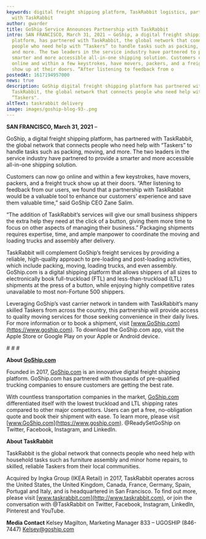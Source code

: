 ```yaml
---
keywords: digital freight shipping platform, TaskRabbit logistics, partnership
  with TaskRabbit
author: gwarder
title: GoShip Service Announces Partnership with TaskRabbit
intro: SAN FRANCISCO, March 31, 2021 – GoShip, a digital freight shipping
  platform, has partnered with TaskRabbit, the global network that connects
  people who need help with “Taskers” to handle tasks such as packing, moving,
  and more. The two leaders in the service industry have partnered to provide a
  smarter and more accessible all-in-one shipping solution. Customers can now go
  online and within a few keystrokes, have movers, packers, and a freight truck
  show up at their doors. “After listening to feedback from o
postedAt: 1617194957000
news: true
description: GoShip digital freight shipping platform has partnered with
  TaskRabbit, the global network that connects people who need help with
  “Taskers".
altText: taskrabbit delivery
image: images/goship-blog-93-.png
---
```


**SAN FRANCISCO, March 31, 2021** –

GoShip, a digital freight shipping platform, has partnered with TaskRabbit, the global network that connects people who need help with “Taskers” to handle tasks such as packing, moving, and more. The two leaders in the service industry have partnered to provide a smarter and more accessible all-in-one shipping solution.

Customers can now go online and within a few keystrokes, have movers, packers, and a freight truck show up at their doors. “After listening to feedback from our users, we found that a partnership with TaskRabbit would be a valuable tool to enhance our customers’ experience and save them valuable time,” said GoShip CEO Zane Salim.

“The addition of TaskRabbit’s services will give our small business shippers the extra help they need at the click of a button, giving them more time to focus on other aspects of managing their business.” Packaging shipments requires expertise, time, and ample manpower to coordinate the moving and loading trucks and assembly after delivery.

TaskRabbit will complement GoShip’s freight services by providing a reliable, high-quality approach to pre-loading and post-loading activities, which include packing, moving, loading trucks, and even assembly. GoShip.com is a digital shipping platform that allows shippers of all sizes to electronically book full-truckload (FTL) and less-than-truckload (LTL) shipments at the press of a button, while enjoying highly competitive rates unavailable to most non-Fortune 500 shippers.

Leveraging GoShip’s vast carrier network in tandem with TaskRabbit’s many skilled Taskers from across the country, this partnership will provide access to quality moving services for those seeking convenience in their daily lives. For more information or to book a shipment, visit [www.GoShip.com](https://www.goship.com). To download the GoShip.com app, visit the Apple Store or Google Play on your Apple or Android device.

\# # #

**About [GoShip.com](https://www.goship.com)**

Founded in 2017, [GoShip.com](https://www.goship.com) is an innovative digital freight shipping platform. GoShip.com has partnered with thousands of pre-qualified trucking companies to ensure customers are getting the best rate.

With countless transportation companies in the market, [GoShip.com](https://www.goship.com) differentiated itself with the lowest truckload and LTL shipping rates compared to other major competitors. Users can get a free, no-obligation quote and book their shipment with ease. To learn more, please visit [www.GoShip.com](https://www.goship.com). @ReadySetGoShip on Twitter, Facebook, Instagram, and LinkedIn.

**About TaskRabbit**

TaskRabbit is the global network that connects people who need help with household tasks such as furniture assembly and minor home repairs, to skilled, reliable Taskers from their local communities.

Acquired by Ingka Group (IKEA Retail) in 2017, TaskRabbit operates across the United States, the United Kingdom, Canada, France, Germany, Spain, Portugal and Italy, and is headquartered in San Francisco. To find out more, please visit [www.taskrabbit.com](http://www.taskrabbit.com), or join the conversation with @TaskRabbit on Twitter, Facebook, Instagram, LinkedIn, Pinterest and YouTube.

**Media Contact** Kelsey Magilton, Marketing Manager 833 – UGOSHIP (846-7447) [Kelsey@goship.com](mailto:Kelsey@goship.com)

